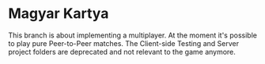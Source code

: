 # Magyar Kartya


This branch is about implementing a multiplayer. At the moment it's possible to play pure Peer-to-Peer matches. The Client-side Testing and Server project folders are deprecated and not relevant to the game anymore.
